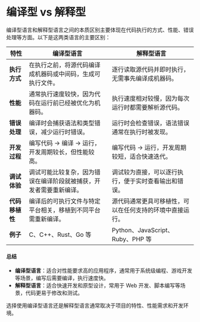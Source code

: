 # 编译型 vs 解释型

编译型语言和解释型语言之间的本质区别主要体现在代码执行的方式、性能、错误处理等方面。以下是这两类语言的主要区别：

| 特性        | 编译型语言                             | 解释型语言                        |
| --------- | --------------------------------- | ---------------------------- |
| **执行方式**  | 在执行之前，将源代码编译成机器码或中间码，生成可执行文件。     | 逐行读取源代码并即时执行，无需事先编译成机器码。     |
| **性能**    | 通常执行速度较快，因为代码在运行前已经被优化为机器码。       | 执行速度相对较慢，因为每次运行时都需要解析源代码。    |
| **错误处理**  | 编译时会捕获语法和类型错误，减少运行时错误。            | 运行时会检查错误，语法错误通常在执行时被发现。      |
| **开发过程**  | 编写代码 -> 编译 -> 运行，开发周期较长，但性能较高。    | 编写代码 -> 运行，开发周期较短，适合快速迭代。    |
| **调试体验**  | 调试可能比较复杂，因为错误在编译阶段就被捕获，开发者需要重新编译。 | 调试较为直接，可以逐行执行，便于实时查看输出和错误。   |
| **代码移植性** | 编译后的可执行文件与特定平台相关，移植到不同平台需重新编译。    | 源代码通常更具可移植性，可以在任何支持的环境中直接运行。 |
| **例子**    | C、C++、Rust、Go 等                   | Python、JavaScript、Ruby、PHP 等 |

#### 总结

* **编译型语言**：适合对性能要求高的应用程序，通常用于系统级编程、游戏开发等场景，编写后需要编译，执行速度快。
* **解释型语言**：适合快速开发和原型设计，常用于 Web 开发、脚本编写等场景，代码更易于修改和测试。

选择使用编译型语言还是解释型语言通常取决于项目的特性、性能需求和开发环境。
